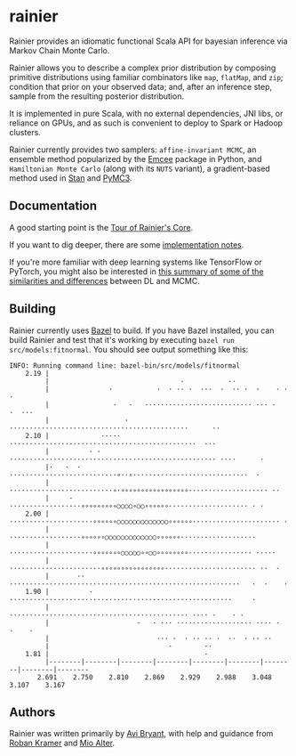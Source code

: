 # rainier

Rainier provides an idiomatic functional Scala API for bayesian inference via Markov Chain Monte Carlo.

Rainier allows you to describe a complex prior distribution by composing primitive distributions using familiar combinators like `map`, `flatMap`, and `zip`; condition that prior on your observed data; and, after an inference step, sample from the resulting posterior distribution.

It is implemented in pure Scala, with no external dependencies, JNI libs, or reliance on GPUs, and as such is convenient to deploy to Spark or Hadoop clusters.

Rainier currently provides two samplers: `affine-invariant MCMC`, an ensemble method popularized by the [Emcee](https://github.com/dfm/emcee) package in Python, and `Hamiltonian Monte Carlo` (along with its `NUTS` variant), a gradient-based method used in [Stan](http://mc-stan.org/) and [PyMC3](https://github.com/pymc-devs/pymc3).

## Documentation

A good starting point is the [Tour of Rainier's Core](docs/tour_tut.md).

If you want to dig deeper, there are some [implementation notes](docs/impl.md).

If you're more familiar with deep learning systems like TensorFlow or PyTorch, you might also be interested in [this summary of some of the similarities and differences](docs/dl.md) between DL and MCMC.

## Building

Rainier currently uses [Bazel](https://bazel.build/) to build. If you have Bazel installed, you can build Rainier and test that it's working by executing `bazel run src/models:fitnormal`. You should see output something like this:

```
INFO: Running command line: bazel-bin/src/models/fitnormal
    2.19 |                                                                                
         |                                 ·           ··                                 
         |               ·           ·  · ·· ·  ···  ·  ·· ·  ·    · · ·                  
         |                ·   ·   ··························· ··· ·      ·  ···           
         |                   · ·············································      ··      
    2.10 |             ·····   ···············································  ···       
         |          · ·  ···················································· ····      · 
         |·   ·  ·   ···························∘··∘·····························  ·      
         |      ··························∘·∘∘∘∘∘∘∘∘∘∘∘∘∘∘∘∘∘···················· ··      
         |     ·      ··················∘∘∘∘∘∘∘∘∘○○○○∘○○∘∘∘∘∘∘···················· · ·    
    2.00 |        ·····················∘∘∘∘∘∘○○○○○○○○○○○○○∘∘∘∘∘∘······················ ·  
         |           ··················∘∘∘∘∘∘○○○○○○○○○○○○○∘∘∘∘∘∘···················       
         |         ·····················∘∘∘∘∘∘∘○○○○○∘∘○○∘∘∘∘∘∘∘∘················ ·····    
         |          ·······················∘∘∘∘∘∘∘∘∘∘∘∘∘∘∘∘······················· ··  ·  
         |       ·· ··························································   ·  ·    ·
    1.90 |          ·  ························································     ·     
         |                ············································· ···· ·    · ·     
         |                      ·   · ··· ··················· ···· ·  ·    ·              
         |                           ··· ·  · ·· ·· ·  ··  · ·· ··                        
         |                              ·        ··                                       
    1.81 |                                       ·                                        
         |--------|--------|--------|--------|--------|--------|--------|--------|--------
       2.691    2.750    2.810    2.869    2.929    2.988    3.048    3.107    3.167  
```

## Authors 

Rainier was written primarily by [Avi Bryant](http://twitter.com/avibryant), with help and guidance from [Roban Kramer](https://twitter.com/robanhk) and [Mio Alter](https://twitter.com/mioalter).
